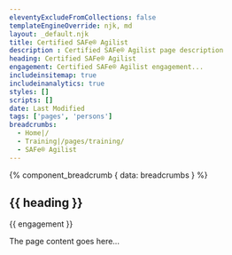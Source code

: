 ```yaml
---
eleventyExcludeFromCollections: false
templateEngineOverride: njk, md
layout: _default.njk
title: Certified SAFe® Agilist
description : Certified SAFe® Agilist page description
heading: Certified SAFe® Agilist
engagement: Certified SAFe® Agilist engagement...
includeinsitemap: true
includeinanalytics: true
styles: []
scripts: []
date: Last Modified
tags: ['pages', 'persons']
breadcrumbs:
  - Home|/
  - Training|/pages/training/
  - SAFe® Agilist
---
```

<main class="container">

{% component_breadcrumb { data: breadcrumbs } %}

<div class="default-grid">

<section>

# {{ heading }}

<p class="lead">{{ engagement }}</p>

The page content goes here...

</section>

</div>

</main>